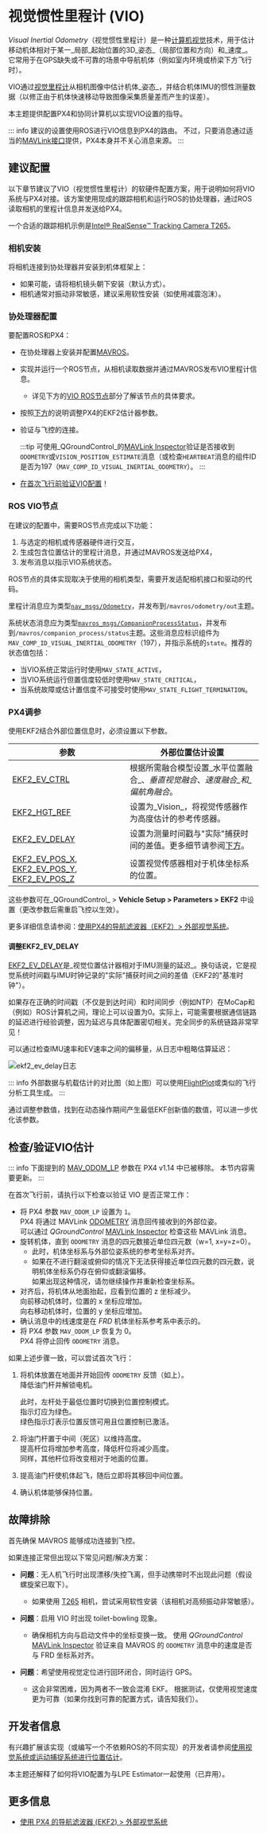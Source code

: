 # 视觉惯性里程计 (VIO)

_Visual Inertial Odometry_（视觉惯性里程计）是一种[计算机视觉](../computer_vision/index.md)技术，用于估计移动机体相对于某一_局部_起始位置的3D_姿态_（局部位置和方向）和_速度_。
它常用于在GPS缺失或不可靠的场景中导航机体（例如室内环境或桥梁下方飞行时）。

VIO通过[视觉里程计](https://en.wikipedia.org/wiki/Visual_odometry)从相机图像中估计机体_姿态_，并结合机体IMU的惯性测量数据（以修正由于机体快速移动导致图像采集质量差而产生的误差）。

本主题提供配置PX4和协同计算机以实现VIO设置的指导。

::: info
建议的设置使用ROS进行VIO信息到PX4的路由。
不过，只要消息通过适当的[MAVLink接口](../ros/external_position_estimation.md#px4-mavlink-integration)提供，PX4本身并不关心消息来源。
:::

## 建议配置

以下章节建议了VIO（视觉惯性里程计）的软硬件配置方案，用于说明如何将VIO系统与PX4对接。该方案使用现成的跟踪相机和运行ROS的协处理器，通过ROS读取相机的里程计信息并发送给PX4。

一个合适的跟踪相机示例是[Intel® RealSense™ Tracking Camera T265](../peripherals/camera_t265_vio.md)。

### 相机安装

将相机连接到协处理器并安装到机体框架上：

- 如果可能，请将相机镜头朝下安装（默认方式）。
- 相机通常对振动非常敏感，建议采用软性安装（如使用减震泡沫）。

### 协处理器配置

要配置ROS和PX4：

- 在协处理器上安装并配置[MAVROS](../ros/mavros_installation.md)。
- 实现并运行一个ROS节点，从相机读取数据并通过MAVROS发布VIO里程计信息。
  - 详见下方的[VIO ROS节点](#vio_ros_node)部分了解该节点的具体要求。
- 按照[下方](#ekf2_tuning)的说明调整PX4的EKF2估计器参数。
- 验证与飞控的连接。

  :::tip
  可使用_QGroundControl_的[MAVLink Inspector](https://docs.qgroundcontrol.com/master/en/qgc-user-guide/analyze_view/mavlink_inspector.html)验证是否接收到`ODOMETRY`或`VISION_POSITION_ESTIMATE`消息（或检查`HEARTBEAT`消息的组件ID是否为197（`MAV_COMP_ID_VISUAL_INERTIAL_ODOMETRY`）。
  :::

- [在首次飞行前验证VIO配置](#verify_estimate)！

<a id="vio_ros_node"></a>

### ROS VIO节点

在建议的配置中，需要ROS节点完成以下功能：

1. 与选定的相机或传感器硬件进行交互，
2. 生成包含位置估计的里程计消息，并通过MAVROS发送给PX4，
3. 发布消息以指示VIO系统状态。

ROS节点的具体实现取决于使用的相机类型，需要开发适配相机接口和驱动的代码。

里程计消息应为类型[`nav_msgs/Odometry`](http://docs.ros.org/en/noetic/api/nav_msgs/html/msg/Odometry.html)，并发布到`/mavros/odometry/out`主题。

系统状态消息应为类型[`mavros_msgs/CompanionProcessStatus`](https://github.com/mavlink/mavros/blob/master/mavros_msgs/msg/CompanionProcessStatus.msg)，并发布到`/mavros/companion_process/status`主题。这些消息应标识组件为`MAV_COMP_ID_VISUAL_INERTIAL_ODOMETRY`（197），并指示系统的`state`。推荐的状态值包括：

- 当VIO系统正常运行时使用`MAV_STATE_ACTIVE`，
- 当VIO系统运行但置信度较低时使用`MAV_STATE_CRITICAL`，
- 当系统故障或估计置信度不可接受时使用`MAV_STATE_FLIGHT_TERMINATION`。

<a id="ekf2_tuning"></a>

### PX4调参

使用EKF2结合外部位置信息时，必须设置以下参数。

| 参数                                                                                                                                                                                                 | 外部位置估计设置                                                                                                                         |
| ---------------------------------------------------------------------------------------------------------------------------------------------------------------------------------------------------- | ---------------------------------------------------------------------------------------------------------------------------------------- |
| [EKF2_EV_CTRL](../advanced_config/parameter_reference.md#EKF2_EV_CTRL)                                                                                                                              | 根据所需融合模型设置_水平位置融合_、_垂直视觉融合_、_速度融合_和_偏航角融合_。                                                             |
| [EKF2_HGT_REF](../advanced_config/parameter_reference.md#EKF2_HGT_REF)                                                                                                                              | 设置为_Vision_，将视觉传感器作为高度估计的参考传感器。                                                                                   |
| [EKF2_EV_DELAY](../advanced_config/parameter_reference.md#EKF2_EV_DELAY)                                                                                                                            | 设置为测量时间戳与"实际"捕获时间的差值。更多细节请参阅[下方](#tuning-EKF2_EV_DELAY)。                                                   |
| [EKF2_EV_POS_X](../advanced_config/parameter_reference.md#EKF2_EV_POS_X), [EKF2_EV_POS_Y](../advanced_config/parameter_reference.md#EKF2_EV_POS_Y), [EKF2_EV_POS_Z](../advanced_config/parameter_reference.md#EKF2_EV_POS_Z) | 设置视觉传感器相对于机体坐标系的位置。                                                                                                   |

这些参数可在_QGroundControl_ > **Vehicle Setup > Parameters > EKF2** 中设置（更改参数后需重启飞控以生效）。

更多详细信息请参阅：[使用PX4的导航滤波器（EKF2）> 外部视觉系统](../advanced_config/tuning_the_ecl_ekf.md#external-vision-system)。

<a id="tuning-EKF2_EV_DELAY"></a>

#### 调整EKF2_EV_DELAY

[EKF2_EV_DELAY](../advanced_config/parameter_reference.md#EKF2_EV_DELAY)是_视觉位置估计器相对于IMU测量的延迟_。换句话说，它是视觉系统时间戳与IMU时钟记录的"实际"捕获时间之间的差值（EKF2的"基准时钟"）。

如果存在正确的时间戳（不仅是到达时间）和时间同步（例如NTP）在MoCap和（例如）ROS计算机之间，理论上可以设置为0。实际上，可能需要根据通信链路的延迟进行经验调整，因为延迟与具体配置密切相关。完全同步的系统链路非常罕见！

可以通过检查IMU速率和EV速率之间的偏移量，从日志中粗略估算延迟：

![ekf2_ev_delay日志](../../assets/ekf2/ekf2_ev_delay_tuning.png)

::: info
外部数据与机载估计的对比图（如上图）可以使用[FlightPlot](../log/flight_log_analysis.md#flightplot)或类似的飞行分析工具生成。
:::

通过调整参数值，找到在动态操作期间产生最低EKF创新值的数值，可以进一步优化该参数。

<a id="verify_estimate"></a>

## 检查/验证VIO估计

::: info
下面提到的 [MAV_ODOM_LP](../advanced_config/parameter_reference.md#MAV_ODOM_LP) 参数在 PX4 v1.14 中已被移除。
本节内容需要更新。 <!-- https://github.com/PX4/PX4-Autopilot/pull/20501#issuecomment-1993788815 -->
:::

在首次飞行前，请执行以下检查以验证 VIO 是否正常工作：

- 将 PX4 参数 `MAV_ODOM_LP` 设置为 `1`。  
  PX4 将通过 MAVLink [ODOMETRY](https://mavlink.io/en/messages/common.html#ODOMETRY) 消息回传接收到的外部位姿。  
  可以通过 _QGroundControl_ [MAVLink Inspector](https://docs.qgroundcontrol.com/master/en/qgc-user-guide/analyze_view/mavlink_inspector.html) 检查这些 MAVLink 消息。
- 旋转机体，直到 `ODOMETRY` 消息的四元数接近单位四元数（w=1, x=y=z=0）。  
  - 此时，机体坐标系与外部位姿系统的参考坐标系对齐。  
  - 如果在不进行翻滚或俯仰的情况下无法获得接近单位四元数的四元数，说明机体坐标系仍存在俯仰或翻滚偏移。  
    如果出现这种情况，请勿继续操作并重新检查坐标系。
- 对齐后，将机体从地面抬起，应看到位置的 z 坐标减少。  
  向前移动机体时，位置的 x 坐标应增加。  
  向右移动机体时，位置的 y 坐标应增加。
- 确认消息中的线速度是在 _FRD_ 机体坐标系参考系中表示的。
- 将 PX4 参数 `MAV_ODOM_LP` 恢复为 0。  
  PX4 将停止回传 `ODOMETRY` 消息。

如果上述步骤一致，可以尝试首次飞行：

1. 将机体放置在地面并开始回传 `ODOMETRY` 反馈（如上）。  
   降低油门杆并解锁电机。  

   此时，左杆处于最低位置时切换到位置控制模式。  
   指示灯应为绿色。  
   绿色指示灯表示位置反馈可用且位置控制已激活。

1. 将油门杆置于中间（死区）以维持高度。  
   提高杆位将增加参考高度，降低杆位将减少高度。  
   同样，其他杆位将改变相对于地面的位置。
1. 提高油门杆使机体起飞，随后立即将其移回中间位置。
1. 确认机体能够保持位置。

## 故障排除

首先确保 MAVROS 能够成功连接到飞控。

如果连接正常但出现以下常见问题/解决方案：

- **问题**：无人机飞行时出现漂移/失控飞离，但手动携带时不出现此问题（假设螺旋桨已取下）。

  - 如果使用 [T265](../peripherals/camera_t265_vio.md) 相机，尝试采用软性安装（该相机对高频振动非常敏感）。

- **问题**：启用 VIO 时出现 toilet-bowling 现象。

  - 确保相机方向与启动文件中的坐标变换一致。
    使用 _QGroundControl_ [MAVLink Inspector](https://docs.qgroundcontrol.com/master/en/qgc-user-guide/analyze_view/mavlink_inspector.html) 验证来自 MAVROS 的 `ODOMETRY` 消息中的速度是否与 FRD 坐标系对齐。

- **问题**：希望使用视觉定位进行回环闭合，同时运行 GPS。
  - 这会非常困难，因为两者不一致会混淆 EKF。
    根据测试，仅使用视觉速度更为可靠（如果你找到可靠的配置方式，请告知我们）。

## 开发者信息

有兴趣扩展该实现（或编写一个不依赖ROS的不同实现）的开发者请参阅[使用视觉系统或运动捕捉系统进行位置估计](../ros/external_position_estimation.md)。

本主题还解释了如何将VIO配置为与LPE Estimator一起使用（已弃用）。

## 更多信息

- [使用 PX4 的导航滤波器 (EKF2) > 外部视觉系统](../advanced_config/tuning_the_ecl_ekf.md#external-vision-system)
